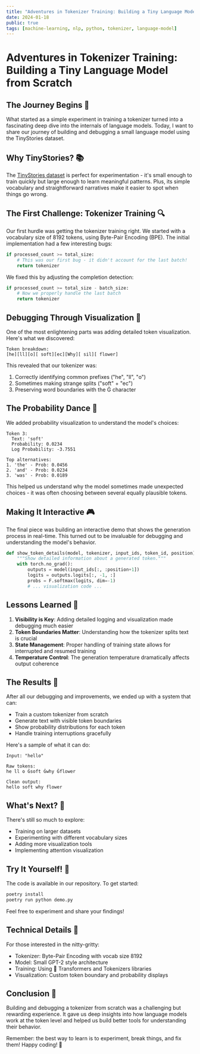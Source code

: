 ```yaml
---
title: "Adventures in Tokenizer Training: Building a Tiny Language Model from Scratch"
date: 2024-01-18
public: true
tags: [machine-learning, nlp, python, tokenizer, language-model]
---
```


# Adventures in Tokenizer Training: Building a Tiny Language Model from Scratch

## The Journey Begins 🚀

What started as a simple experiment in training a tokenizer turned into a fascinating deep dive into the internals of language models. Today, I want to share our journey of building and debugging a small language model using the TinyStories dataset.

## Why TinyStories? 📚

The [TinyStories dataset](https://huggingface.co/datasets/roneneldan/TinyStories) is perfect for experimentation - it's small enough to train quickly but large enough to learn meaningful patterns. Plus, its simple vocabulary and straightforward narratives make it easier to spot when things go wrong.

## The First Challenge: Tokenizer Training 🔍

Our first hurdle was getting the tokenizer training right. We started with a vocabulary size of 8192 tokens, using Byte-Pair Encoding (BPE). The initial implementation had a few interesting bugs:

```python
if processed_count >= total_size:
    # This was our first bug - it didn't account for the last batch!
    return tokenizer
```

We fixed this by adjusting the completion detection:

```python
if processed_count >= total_size - batch_size:
    # Now we properly handle the last batch
    return tokenizer
```

## Debugging Through Visualization 🎨

One of the most enlightening parts was adding detailed token visualization. Here's what we discovered:

```
Token breakdown:
[he][ll][o][ soft][ec][Why][ sil][ flower]
```

This revealed that our tokenizer was:
1. Correctly identifying common prefixes ("he", "ll", "o")
2. Sometimes making strange splits ("soft" + "ec")
3. Preserving word boundaries with the Ġ character

## The Probability Dance 🎲

We added probability visualization to understand the model's choices:

```
Token 3:
  Text: 'soft'
  Probability: 0.0234
  Log Probability: -3.7551

Top alternatives:
1. 'the' - Prob: 0.0456
2. 'and' - Prob: 0.0234
3. 'was' - Prob: 0.0189
```

This helped us understand why the model sometimes made unexpected choices - it was often choosing between several equally plausible tokens.

## Making It Interactive 🎮

The final piece was building an interactive demo that shows the generation process in real-time. This turned out to be invaluable for debugging and understanding the model's behavior.

```python
def show_token_details(model, tokenizer, input_ids, token_id, position):
    """Show detailed information about a generated token."""
    with torch.no_grad():
        outputs = model(input_ids[:, :position+1])
        logits = outputs.logits[:, -1, :]
        probs = F.softmax(logits, dim=-1)
        # ... visualization code ...
```

## Lessons Learned 📝

1. **Visibility is Key**: Adding detailed logging and visualization made debugging much easier
2. **Token Boundaries Matter**: Understanding how the tokenizer splits text is crucial
3. **State Management**: Proper handling of training state allows for interrupted and resumed training
4. **Temperature Control**: The generation temperature dramatically affects output coherence

## The Results 🎯

After all our debugging and improvements, we ended up with a system that can:
- Train a custom tokenizer from scratch
- Generate text with visible token boundaries
- Show probability distributions for each token
- Handle training interruptions gracefully

Here's a sample of what it can do:

```
Input: "hello"

Raw tokens:
he ll o Ġsoft Ġwhy Ġflower

Clean output:
hello soft why flower
```

## What's Next? 🌟

There's still so much to explore:
- Training on larger datasets
- Experimenting with different vocabulary sizes
- Adding more visualization tools
- Implementing attention visualization

## Try It Yourself! 🔧

The code is available in our repository. To get started:

```bash
poetry install
poetry run python demo.py
```

Feel free to experiment and share your findings!

## Technical Details 🔬

For those interested in the nitty-gritty:
- Tokenizer: Byte-Pair Encoding with vocab size 8192
- Model: Small GPT-2 style architecture
- Training: Using 🤗 Transformers and Tokenizers libraries
- Visualization: Custom token boundary and probability displays

## Conclusion 🌈

Building and debugging a tokenizer from scratch was a challenging but rewarding experience. It gave us deep insights into how language models work at the token level and helped us build better tools for understanding their behavior.

Remember: the best way to learn is to experiment, break things, and fix them! Happy coding! 🚀 